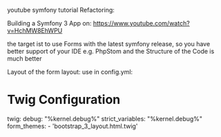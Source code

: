 youtube symfony tutorial Refactoring:

Building a Symfony 3 App
on: https://www.youtube.com/watch?v=HchMW8EhWPU

the target ist to use Forms with the latest symfony release,
so you have better support of your IDE e.g. PhpStom 
and the Structure of the Code is much better

Layout of the form layout: use in config.yml:
# Twig Configuration
twig:
    debug:            "%kernel.debug%"
    strict_variables: "%kernel.debug%"
    form_themes:
    - 'bootstrap_3_layout.html.twig'